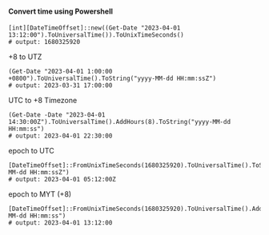 #### Convert time using Powershell
```
[int][DateTimeOffset]::new((Get-Date "2023-04-01 13:12:00").ToUniversalTime()).ToUnixTimeSeconds()
# output: 1680325920
```

+8 to UTZ
```
(Get-Date "2023-04-01 1:00:00 +0800").ToUniversalTime().ToString("yyyy-MM-dd HH:mm:ssZ")
# output: 2023-03-31 17:00:00
```

UTC to +8 Timezone
```
(Get-Date -Date "2023-04-01 14:30:00Z").ToUniversalTime().AddHours(8).ToString("yyyy-MM-dd HH:mm:ss")
# output: 2023-04-01 22:30:00
```

epoch to UTC
```
[DateTimeOffset]::FromUnixTimeSeconds(1680325920).ToUniversalTime().ToString("yyyy-MM-dd HH:mm:ssZ")
# output: 2023-04-01 05:12:00Z
```

epoch to MYT (+8)
```
[DateTimeOffset]::FromUnixTimeSeconds(1680325920).ToUniversalTime().AddHours(8).ToString("yyyy-MM-dd HH:mm:ss")
# output: 2023-04-01 13:12:00
```
